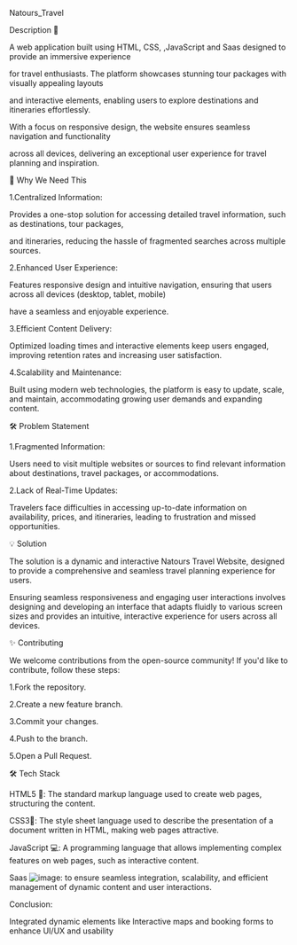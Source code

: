 Natours_Travel

Description 📑

A web application built using HTML, CSS, ,JavaScript and Saas designed to provide an immersive experience

for travel enthusiasts. The platform showcases stunning tour packages with visually appealing layouts

and interactive elements, enabling users to explore destinations and itineraries effortlessly. 

With a focus on responsive design, the website ensures seamless navigation and functionality 

across all devices, delivering an exceptional user experience for travel planning and inspiration.

🌟 Why We Need This

1.Centralized Information:

Provides a one-stop solution for accessing detailed travel information, such as destinations, tour packages, 

and itineraries, reducing the hassle of fragmented searches across multiple sources.

2.Enhanced User Experience:

Features responsive design and intuitive navigation, ensuring that users across all devices (desktop, tablet, mobile)

have a seamless and enjoyable experience.

3.Efficient Content Delivery:

Optimized loading times and interactive elements keep users engaged, improving retention rates and increasing user satisfaction.

4.Scalability and Maintenance:

Built using modern web technologies, the platform is easy to update, scale, and maintain, accommodating growing user demands and expanding content.


🛠 Problem Statement

1.Fragmented Information:

Users need to visit multiple websites or sources to find relevant information about destinations, travel packages, or accommodations.

2.Lack of Real-Time Updates:

Travelers face difficulties in accessing up-to-date information on availability, prices, and itineraries, leading to frustration and missed opportunities.


💡 Solution

The solution is a dynamic and interactive Natours Travel Website, designed to provide a comprehensive and seamless travel planning experience for users.

Ensuring seamless responsiveness and engaging user interactions involves designing and developing an interface that adapts fluidly to various screen 
sizes and provides an intuitive, interactive experience for users across all devices.  

 
✨ Contributing

We welcome contributions from the open-source community! If you'd like to contribute, follow these steps:

1.Fork the repository.

2.Create a new feature branch.

3.Commit your changes.

4.Push to the branch.

5.Open a Pull Request.


🛠 Tech Stack

HTML5 📝: The standard markup language used to create web pages, structuring the content.

CSS3🎨: The style sheet language used to describe the presentation of a document written in HTML, making web pages attractive.

JavaScript 💻: A programming language that allows implementing complex features on web pages, such as interactive content.


Saas ![image](https://github.com/user-attachments/assets/3c22c0f1-511a-4189-a950-bd5918ad12a2):  to ensure seamless integration, scalability, and efficient management of dynamic content and user interactions.


Conclusion:

Integrated dynamic elements like Interactive maps and booking forms to enhance UI/UX and usability
  


 


